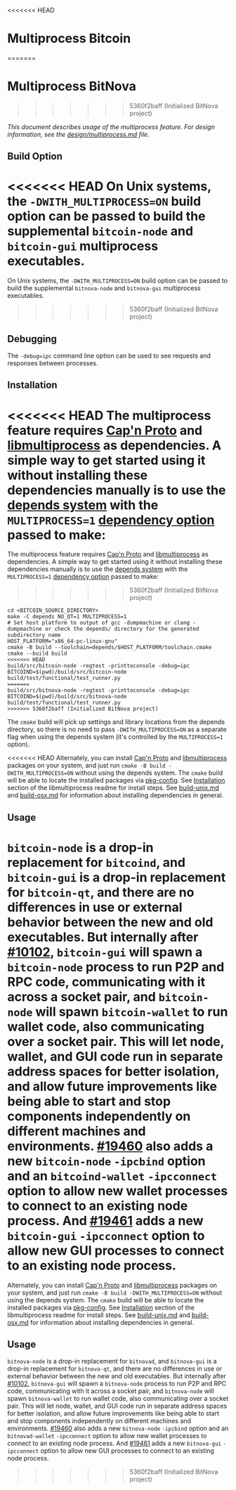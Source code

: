 <<<<<<< HEAD
# Multiprocess Bitcoin
=======
# Multiprocess BitNova
>>>>>>> 5360f2baff (Initialized BitNova project)

_This document describes usage of the multiprocess feature. For design information, see the [design/multiprocess.md](design/multiprocess.md) file._

## Build Option

<<<<<<< HEAD
On Unix systems, the `-DWITH_MULTIPROCESS=ON` build option can be passed to build the supplemental `bitcoin-node` and `bitcoin-gui` multiprocess executables.
=======
On Unix systems, the `-DWITH_MULTIPROCESS=ON` build option can be passed to build the supplemental `bitnova-node` and `bitnova-gui` multiprocess executables.
>>>>>>> 5360f2baff (Initialized BitNova project)

## Debugging

The `-debug=ipc` command line option can be used to see requests and responses between processes.

## Installation

<<<<<<< HEAD
The multiprocess feature requires [Cap'n Proto](https://capnproto.org/) and [libmultiprocess](https://github.com/bitcoin-core/libmultiprocess) as dependencies. A simple way to get started using it without installing these dependencies manually is to use the [depends system](../depends) with the `MULTIPROCESS=1` [dependency option](../depends#dependency-options) passed to make:
=======
The multiprocess feature requires [Cap'n Proto](https://capnproto.org/) and [libmultiprocess](https://github.com/bitnova-core/libmultiprocess) as dependencies. A simple way to get started using it without installing these dependencies manually is to use the [depends system](../depends) with the `MULTIPROCESS=1` [dependency option](../depends#dependency-options) passed to make:
>>>>>>> 5360f2baff (Initialized BitNova project)

```
cd <BITCOIN_SOURCE_DIRECTORY>
make -C depends NO_QT=1 MULTIPROCESS=1
# Set host platform to output of gcc -dumpmachine or clang -dumpmachine or check the depends/ directory for the generated subdirectory name
HOST_PLATFORM="x86_64-pc-linux-gnu"
cmake -B build --toolchain=depends/$HOST_PLATFORM/toolchain.cmake
cmake --build build
<<<<<<< HEAD
build/src/bitcoin-node -regtest -printtoconsole -debug=ipc
BITCOIND=$(pwd)/build/src/bitcoin-node build/test/functional/test_runner.py
=======
build/src/bitnova-node -regtest -printtoconsole -debug=ipc
BITCOIND=$(pwd)/build/src/bitnova-node build/test/functional/test_runner.py
>>>>>>> 5360f2baff (Initialized BitNova project)
```

The `cmake` build will pick up settings and library locations from the depends directory, so there is no need to pass `-DWITH_MULTIPROCESS=ON` as a separate flag when using the depends system (it's controlled by the `MULTIPROCESS=1` option).

<<<<<<< HEAD
Alternately, you can install [Cap'n Proto](https://capnproto.org/) and [libmultiprocess](https://github.com/bitcoin-core/libmultiprocess) packages on your system, and just run `cmake -B build -DWITH_MULTIPROCESS=ON` without using the depends system. The `cmake` build will be able to locate the installed packages via [pkg-config](https://www.freedesktop.org/wiki/Software/pkg-config/). See [Installation](https://github.com/bitcoin-core/libmultiprocess/blob/master/doc/install.md) section of the libmultiprocess readme for install steps. See [build-unix.md](build-unix.md) and [build-osx.md](build-osx.md) for information about installing dependencies in general.

## Usage

`bitcoin-node` is a drop-in replacement for `bitcoind`, and `bitcoin-gui` is a drop-in replacement for `bitcoin-qt`, and there are no differences in use or external behavior between the new and old executables. But internally after [#10102](https://github.com/bitcoin/bitcoin/pull/10102), `bitcoin-gui` will spawn a `bitcoin-node` process to run P2P and RPC code, communicating with it across a socket pair, and `bitcoin-node` will spawn `bitcoin-wallet` to run wallet code, also communicating over a socket pair. This will let node, wallet, and GUI code run in separate address spaces for better isolation, and allow future improvements like being able to start and stop components independently on different machines and environments.
[#19460](https://github.com/bitcoin/bitcoin/pull/19460) also adds a new `bitcoin-node` `-ipcbind` option and an `bitcoind-wallet` `-ipcconnect` option to allow new wallet processes to connect to an existing node process.
And [#19461](https://github.com/bitcoin/bitcoin/pull/19461) adds a new `bitcoin-gui` `-ipcconnect` option to allow new GUI processes to connect to an existing node process.
=======
Alternately, you can install [Cap'n Proto](https://capnproto.org/) and [libmultiprocess](https://github.com/bitnova-core/libmultiprocess) packages on your system, and just run `cmake -B build -DWITH_MULTIPROCESS=ON` without using the depends system. The `cmake` build will be able to locate the installed packages via [pkg-config](https://www.freedesktop.org/wiki/Software/pkg-config/). See [Installation](https://github.com/bitnova-core/libmultiprocess/blob/master/doc/install.md) section of the libmultiprocess readme for install steps. See [build-unix.md](build-unix.md) and [build-osx.md](build-osx.md) for information about installing dependencies in general.

## Usage

`bitnova-node` is a drop-in replacement for `bitnovad`, and `bitnova-gui` is a drop-in replacement for `bitnova-qt`, and there are no differences in use or external behavior between the new and old executables. But internally after [#10102](https://github.com/bitnova/bitnova/pull/10102), `bitnova-gui` will spawn a `bitnova-node` process to run P2P and RPC code, communicating with it across a socket pair, and `bitnova-node` will spawn `bitnova-wallet` to run wallet code, also communicating over a socket pair. This will let node, wallet, and GUI code run in separate address spaces for better isolation, and allow future improvements like being able to start and stop components independently on different machines and environments.
[#19460](https://github.com/bitnova/bitnova/pull/19460) also adds a new `bitnova-node` `-ipcbind` option and an `bitnovad-wallet` `-ipcconnect` option to allow new wallet processes to connect to an existing node process.
And [#19461](https://github.com/bitnova/bitnova/pull/19461) adds a new `bitnova-gui` `-ipcconnect` option to allow new GUI processes to connect to an existing node process.
>>>>>>> 5360f2baff (Initialized BitNova project)
